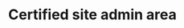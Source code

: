 ---
title: 'Certified site admin area'
field: 'is.certifiedSite.adminArea'
slug: 'is-certifiedsite-adminarea'
comment: 'Area in hectares'
required: False
module: 'Certified Resource or Site'
cluster: 'Certification'
policy: 'Free value. Single value only.'
layout: 'home'
---
